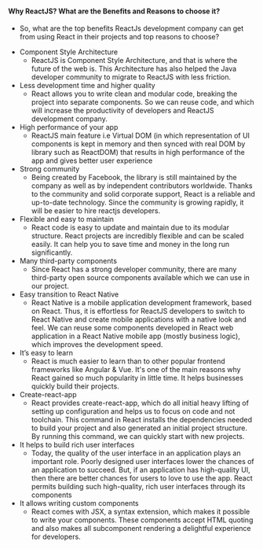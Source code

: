 
#### Why ReactJS? What are the Benefits and Reasons to choose it?
 - So, what are the top benefits ReactJs development company can get from using React in their projects and top reasons to choose?
 
* Component Style Architecture 
  - ReactJS is Component Style Architecture, and that is where the future of the web is.
    This Architecture has also helped the Java developer community to migrate to ReactJS with less friction.
* Less development time and higher quality 
  - React allows you to write clean and modular code, breaking the project into separate components.
    So we can reuse code, and which will increase the productivity of developers and ReactJS development company.
* High performance of your app 
  -  ReactJS main feature i.e Virtual DOM (in which representation of UI components is kept in memory and then synced with real DOM by library such as ReactDOM)
  that results in high performance of the app and gives better user experience
* Strong community 
  -  Being created by Facebook, the library is still maintained by the company as well as by independent contributors worldwide.
  Thanks to the community and solid corporate support, React is a reliable and up-to-date technology. Since the community is growing rapidly, it will be easier to hire reactjs developers.
* Flexible and easy to maintain
  - React code is easy to update and maintain due to its modular structure.
  React projects are incredibly flexible and can be scaled easily. It can help you to save time and money in the long run significantly.
* Many third-party components
  - Since React has a strong developer community, there are many third-party open source components available which we can use in our project.
* Easy transition to React Native
  - React Native is a mobile application development framework, based on React.
    Thus, it is effortless for ReactJS developers to switch to React Native and create mobile applications with a native look and feel.
    We can reuse some components developed in React web application in a React Native mobile app (mostly business logic), which improves the development speed.
* It’s easy to learn
  - React is much easier to learn than to other popular frontend frameworks like Angular & Vue.
    It's one of the main reasons why React gained so much popularity in little time. It helps businesses quickly build their projects.
* Create-react-app
  - React provides create-react-app, which do all initial heavy lifting of setting up configuration and helps us to focus on code and not toolchain.
  This command in React installs the dependencies needed to build your project and also generated an initial project structure.
  By running this command, we can quickly start with new projects.
* It helps to build rich user interfaces
  -  Today, the quality of the user interface in an application plays an important role.
  Poorly designed user interfaces lower the chances of an application to succeed. But, if an application has high-quality UI, then there are better chances for users to love to use the app. React permits building such high-quality, rich user interfaces through its components
* It allows writing custom components
  -   React comes with JSX, a syntax extension, which makes it possible to write your components.
  These components accept HTML quoting and also makes all subcomponent rendering a delightful experience for developers.
